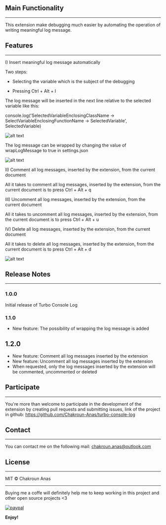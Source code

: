 ## Main Functionality
---

This extension make debugging much easier by automating the operation of writing meaningful log message.

## Features
---

I) Insert meaningful log message automatically 

Two steps:

* Selecting the variable which is the subject of the debugging

* Pressing Ctrl + Alt + l

The log message will be inserted in the next line relative to the selected variable like this: 

console.log('SelectedVariableEnclosingClassName -> SelectVariableEnclosingFunctionName -> SelectedVariable', SelectedVariable)

![alt text](https://image.ibb.co/mG1SXn/insert_log_message.gif "Inserting meaningful log message after selecting a variable")

The log message can be wrapped by changing the value of wrapLogMessage to true in settings.json

![alt text](https://image.ibb.co/kLed57/wrap_log_message.gif "Wrapping The log message")

II) Comment all log messages, inserted by the extension, from the current document

All it takes to comment all log messages, inserted by the extension, from the current document is to press Ctrl + Alt + q

III) Uncomment all log messages, inserted by the extension, from the current document

All it takes to uncomment all log messages, inserted by the extension, from the current document is to press Ctrl + Alt + u

IV) Delete all log messages, inserted by the extension, from the current document

All it takes to delete all log messages, inserted by the extension, from the current document is to press Ctrl + Alt + d

![alt text](https://image.ibb.co/jkoKdS/delete_all_log_messages.gif "Deleting all log messages from the current file")

## Release Notes
---

### 1.0.0

Initial release of Turbo Console Log

### 1.1.0

- New feature: The possibility of wrapping the log message is added

## 1.2.0

- New feature: Comment all log messages inserted by the extension
- New feature: Uncomment all log messages inserted by the extension
- When requested, only the log messages inserted by the extension will be commented, uncommented or deleted

## Participate
---

You're more than welcome to participate in the development of the extension by creating pull requests and submitting issues, link of the project in github: https://github.com/Chakroun-Anas/turbo-console-log

## Contact
---

You can contact me on the following mail: chakroun.anas@outlook.com

## License
---

MIT &copy; Chakroun Anas

---

Buying me a coffe will definitely help me to keep working in this project and other open source projects <3

[![paypal](https://www.paypalobjects.com/en_US/i/btn/btn_donateCC_LG.gif)](https://www.paypal.me/ChakrounAnas)

**Enjoy!**
